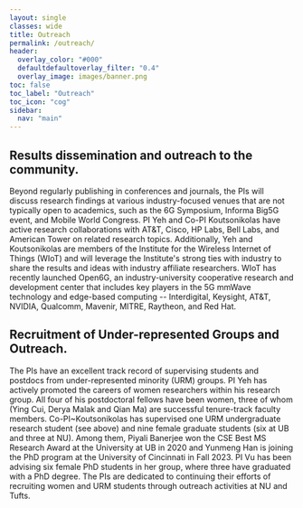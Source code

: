 ```yaml
---
layout: single
classes: wide
title: Outreach
permalink: /outreach/
header:
  overlay_color: "#000"
  defaultdefaultoverlay_filter: "0.4"
  overlay_image: images/banner.png
toc: false
toc_label: "Outreach"
toc_icon: "cog"
sidebar:
  nav: "main"
---
```


## Results dissemination and outreach to the community.
Beyond regularly publishing in conferences and journals, the PIs will discuss research findings at various industry-focused venues that are not typically open to academics, such as the 6G Symposium, Informa Big5G event, and Mobile World Congress. PI Yeh and Co-PI Koutsonikolas have active research collaborations with AT\&T, Cisco, HP Labs, Bell Labs, and American Tower on related research topics. Additionally, Yeh and Koutsonikolas are members of the Institute for the Wireless Internet of Things (WIoT) and will leverage the Institute's strong ties with industry to share the results and ideas with industry affiliate researchers. WIoT has recently launched Open6G, an industry-university cooperative research and development center that includes key players in the 5G mmWave technology and edge-based computing --  Interdigital, Keysight, AT\&T, NVIDIA, Qualcomm, Mavenir, MITRE, Raytheon, and Red Hat.

## Recruitment of Under-represented Groups and Outreach.
The PIs have an excellent track record of supervising students and postdocs from under-represented minority (URM) groups.  PI Yeh has actively promoted the careers of women researchers within his research group. All four of his postdoctoral fellows have been women, three of whom (Ying Cui, Derya Malak and Qian Ma) are successful tenure-track faculty members.
Co-PI~Koutsonikolas has supervised one URM undergraduate research student (see above) and nine female graduate students (six at UB and three at NU). Among them, Piyali Banerjee won the CSE Best MS Research Award at the University at UB in 2020 and Yunmeng Han is joining the PhD program at the University of Cincinnati in Fall 2023. PI Vu has been advising six female PhD students in her group, where three have graduated with a PhD degree. 
The PIs are dedicated to continuing their efforts of recruiting women
and URM students through outreach activities at NU and Tufts.